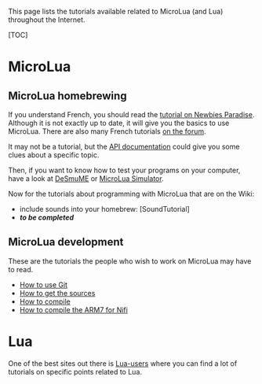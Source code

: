 This page lists the tutorials available related to MicroLua (and Lua) throughout the Internet.


[TOC]


MicroLua
========

MicroLua homebrewing
--------------------

If you understand French, you should read the [tutorial on Newbies Paradise](http://www.siteduzero.com/informatique/tutoriels/programmez-sur-votre-ds-avec-microlua). Although it is not exactly up to date, it will give you the basics to use MicroLua.
There are also many French tutorials [on the forum](http://microlua.xooit.fr/f4-Tutoriaux.htm).

It may not be a tutorial, but the [API documentation](APIDocumentation) could give you some clues about a specific topic.

Then, if you want to know how to test your programs on your computer, have a look at [DeSmuME](DeSmuME) or [MicroLua Simulator](MicroLuaSimulator).

Now for the tutorials about programming with MicroLua that are on the Wiki:

* include sounds into your homebrew: [SoundTutorial]
* ___to be completed___


MicroLua development
--------------------

These are the tutorials the people who wish to work on MicroLua may have to read.

* [How to use Git](Git)
* [How to get the sources](GetSources)
* [How to compile](Compile)
* [How to compile the ARM7 for Nifi](CompileARM7)


Lua
===

One of the best sites out there is [Lua-users](http://lua-users.org/) where you can find a lot of tutorials on specific points related to Lua.